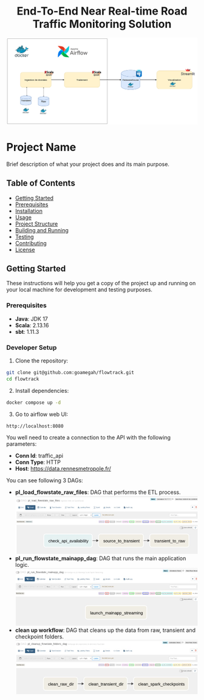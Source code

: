 <h1 align="center">End-To-End Near Real-time Road Traffic Monitoring Solution</h1>



![Reference Architecture](./assets/arch.png)
# Project Name

Brief description of what your project does and its main purpose.

## Table of Contents

- [Getting Started](#getting-started)
- [Prerequisites](#prerequisites)
- [Installation](#installation)
- [Usage](#usage)
- [Project Structure](#project-structure)
- [Building and Running](#building-and-running)
- [Testing](#testing)
- [Contributing](#contributing)
- [License](#license)

## Getting Started

These instructions will help you get a copy of the project up and running on your local machine for development and testing purposes.

### Prerequisites

- **Java**: JDK 17
- **Scala**: 2.13.16
- **sbt**: 1.11.3

### Developer Setup

1. Clone the repository:
```bash
git clone git@github.com:goamegah/flowtrack.git
cd flowtrack
```

2. Install dependencies:
```bash
docker compose up -d
```

3. Go to airflow web UI:
```bash
http://localhost:8080
```

You well need to create a connection to the API with the following parameters:
- **Conn Id**: traffic_api
- **Conn Type**: HTTP
- **Host**: https://data.rennesmetropole.fr/

You can see following 3 DAGs:
- **pl_load_flowstate_raw_files**: DAG that performs the ETL process.
![alt text](assets/pl_load_raw_file.jpeg)
- **pl_run_flowstate_mainapp_dag**: DAG that runs the main application logic.
![alt text](assets/pl_run_main_app.jpeg)
- **clean up workflow**: DAG that cleans up the data from raw, transient and checkpoint folders.
![clean up pipeline](assets/pl_clean_up.jpeg)